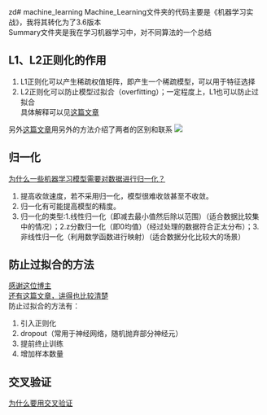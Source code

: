 zd# machine_learning
Machine_Learning文件夹的代码主要是《机器学习实战》，我将其转化为了3.6版本  
Summary文件夹是我在学习机器学习中，对不同算法的一个总结

## L1、L2正则化的作用
1. L1正则化可以产生稀疏权值矩阵，即产生一个稀疏模型，可以用于特征选择
2. L2正则化可以防止模型过拟合（overfitting）；一定程度上，L1也可以防止过拟合  
具体解释可以见[这篇文章](https://blog.csdn.net/jinping_shi/article/details/52433975)  

另外[这篇文章](https://blog.csdn.net/crazy_scott/article/details/80343324)用另外的方法介绍了两者的区别和联系
![](https://github.com/Dengshunge/machine_learning/blob/master/buffer/L1L2%E6%AD%A3%E5%88%99%E5%8C%96%E7%9A%84%E8%81%94%E7%B3%BB.jpg?raw=true)

## 归一化
[为什么一些机器学习模型需要对数据进行归一化？](https://www.cnblogs.com/bonelee/p/7124695.html)  
1. 提高收敛速度，若不采用归一化，模型很难收敛甚至不收敛。
2. 归一化有可能提高模型的精度。
3. 归一化的类型:1.线性归一化（即减去最小值然后除以范围）（适合数据比较集中的情况）；2.z分数归一化（即0均值）（经过处理的数据符合正太分布）；3.非线性归一化（利用数学函数进行映射）（适合数据分化比较大的场景）

## 防止过拟合的方法
[感谢这位博主](https://blog.csdn.net/Left_Think/article/details/77684087?locationNum=5&fps=1)  
[还有这篇文章，讲得也比较清楚](http://www.mamicode.com/info-detail-517504.html)  
防止过拟合的方法有：
1. 引入正则化
2. dropout（常用于神经网络，随机抛弃部分神经元）
3. 提前终止训练
4. 增加样本数量

## 交叉验证
[为什么要用交叉验证](https://blog.csdn.net/aliceyangxi1987/article/details/73532651)
